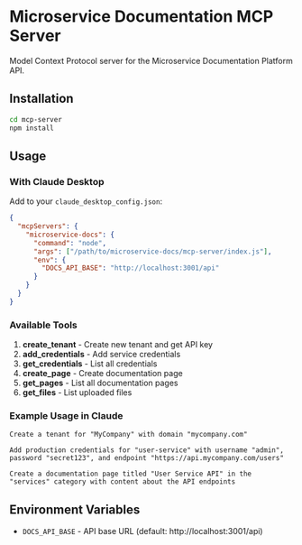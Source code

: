 # Microservice Documentation MCP Server

Model Context Protocol server for the Microservice Documentation Platform API.

## Installation

```bash
cd mcp-server
npm install
```

## Usage

### With Claude Desktop

Add to your `claude_desktop_config.json`:

```json
{
  "mcpServers": {
    "microservice-docs": {
      "command": "node",
      "args": ["/path/to/microservice-docs/mcp-server/index.js"],
      "env": {
        "DOCS_API_BASE": "http://localhost:3001/api"
      }
    }
  }
}
```

### Available Tools

1. **create_tenant** - Create new tenant and get API key
2. **add_credentials** - Add service credentials
3. **get_credentials** - List all credentials
4. **create_page** - Create documentation page
5. **get_pages** - List all documentation pages
6. **get_files** - List uploaded files

### Example Usage in Claude

```
Create a tenant for "MyCompany" with domain "mycompany.com"
```

```
Add production credentials for "user-service" with username "admin", password "secret123", and endpoint "https://api.mycompany.com/users"
```

```
Create a documentation page titled "User Service API" in the "services" category with content about the API endpoints
```

## Environment Variables

- `DOCS_API_BASE` - API base URL (default: http://localhost:3001/api)
